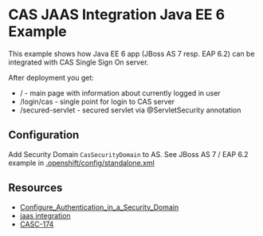 CAS JAAS Integration Java EE 6 Example
======================================

This example shows how Java EE 6 app (JBoss AS 7 resp. EAP 6.2) can be integrated with CAS Single Sign On server.

After deployment you get:

* / - main page with information about currently logged in user
* /login/cas - single point for login to CAS server
* /secured-servlet - secured servlet via @ServletSecurity annotation


Configuration
-------------
Add Security Domain `CasSecurityDomain` to AS. See JBoss AS 7 / EAP 6.2 example in [.openshift/config/standalone.xml](.openshift/config/standalone.xml)


Resources
---------

* [Configure_Authentication_in_a_Security_Domain](https://access.redhat.com/site/documentation/en-US/JBoss_Enterprise_Application_Platform/6.2/html/Security_Guide/Configure_Authentication_in_a_Security_Domain.html)
* [jaas integration](https://wiki.jasig.org/display/casc/jaas+integration)
* [CASC-174](https://issues.jasig.org/browse/CASC-174)

